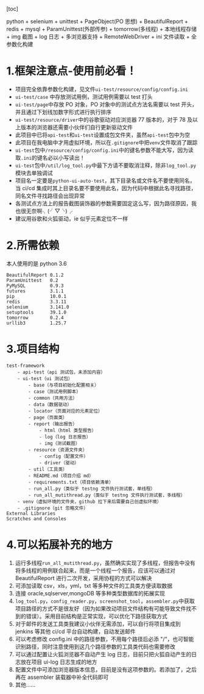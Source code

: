 [toc]

python + selenium + unittest + PageObject(PO 思想) + BeautifulReport + redis + mysql + ParamUnittest(外部传参) + tomorrow(多线程) + 本地线程存储 + img 截图 + log 日志 + 多浏览器支持 + RemoteWebDriver + ini 文件读取 + 全参数化构建  

# 1.框架注意点-使用前必看！
- 项目完全依靠参数化构建，见文件`ui-test/resource/config/config.ini`
- `ui-test/case` 中存放测试用例，测试用例需要以 test 打头
- `ui-test/page`中存放 PO 对象，PO 对象中的测试点方法名需要以 test 开头，并且通过下划线加数字形式进行执行排序
- `ui-test/resource/driver`中的谷歌驱动对应浏览器 77 版本的，对于 78 及以上版本的浏览器还需要小伙伴们自行更新驱动文件
- 此项目中已将`api-test`和`ui-test`设置成包文件夹，虽然`api-test`包中为空
- 此项目在我电脑中才用虚拟环境，所以在`.gitignore`中把`venv`文件取消了跟踪
- `ui-test`包中`/resource/config/config.ini`中的键名参数不能大写，因为读取`.ini`的键名必以小写读出！
- `ui-test`包中`/util/log_tool.py`中最下方请不要取消注释，除非`log_tool.py`模块去单独调试
- 项目名一定要是`python-ui-auto-test`，其下目录名或文件名不要使用同名，当 ci/cd 集成时其上目录名要不要使用此名，因为代码中根据此名寻找路径，同名文件寻找路径会出现异常
- 各测试点方法上的报告截图装饰器的参数需要固定这么写，因为路径原因，我也很无奈啊╮(╯▽╰)╭
- 建议用谷歌和火狐驱动，ie 似乎元素定位不一样

# 2.所需依赖
本人使用的是 python 3.6
```
BeautifulReport 0.1.2
ParamUnittest   0.2
PyMySQL         0.9.3
futures         3.1.1
pip             10.0.1	
redis           3.3.11
selenium        3.141.0	
setuptools      39.1.0	
tomorrow        0.2.4	
urllib3         1.25.7	
```

# 3.项目结构
```
test-framework
    - api-test（api 测试包，未添加内容）
    - ui-test（ui 测试包）
        - base（与项目初始化配置相关）
        - case（测试用例脚本）
        - common（共用方法）
        - data（数据驱动）
        - locator（页面对应的元素定位）
        - page（页面类）
        - report（输出报告）
            - html（html 类型报告）
            - log（log 日志报告）
            - img（测试截图）
        - resource（资源文件夹）
            - config（配置文件）
            - driver（驱动）
        - util（工具类）
        - README.md（项目介绍 md）
        - requirements.txt（项目依赖清单）
        - run_all.py（类似于 testng 文件执行测试套，单线程）
        - run_all_mutithread.py（类似于 testng 文件执行测试套，多线程）
    - venv（虚拟环境的文件夹，github 拉下来后需要自己创虚拟环境）
    - .gitignore（git 忽略文件）
External Libraries
Scratches and Consoles
```

# 4.可以拓展补充的地方
1. 运行多线程`run_all_mutithread.py`，虽然确实实现了多线程，但报告中没有将多线程的用例联合起来，而是一个线程一个报告，应该可以通过对 BeautifulReport 进行二次开发，采用协程的方式可以解决
2. 可添加读取 csv，xls，yml，txt 等多种文件的工具类方便读取数据
3. 连接 oracle,sqlserver,mongoDB 等多种类型数据库的拓展实现
4. `log_tool.py`，`config_reader.py`，`screenshot_tool`，`assembler.py`中获取项目路径的方式不是很友好（因为如果改动项目文件结构有可能导致文件找不到的错误）。采用目前结构是正常实现，可以优化下路径获取方式
5. 对于邮件的发送工具类我建议小伙伴无需添加，可以自行将项目集成到 jenkins 等其他 ci/cd 平台自动构建，自动发送邮件
6. 可以考虑修改 config.ini 中的路径参数，不用每个路径后必添 "/"，也可智能识别路径，同时注意使用到这几个路径参数的工具类代码也需要修改
7. 可以通过配置让火狐浏览器不自动产生 log 日志，目前只把火狐自动产生的日志放在项目 ui-log 日志生成的地方
8. 配置文件中可添加浏览器版本信息，目前是没有这项参数的。若添加了，之后再在 assembler 装载器中补全代码即可
9. 其他......
